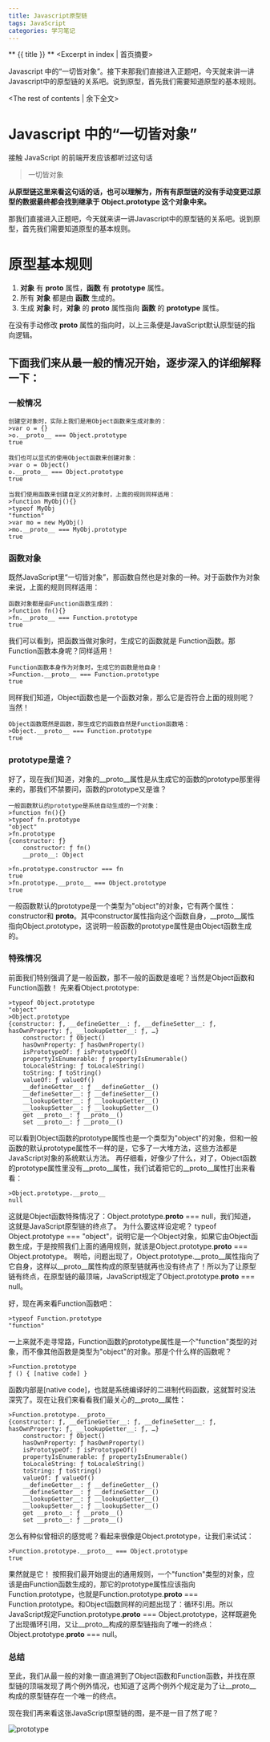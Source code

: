 ```yaml
---
title: Javascript原型链
tags: JavaScript
categories: 学习笔记
---
```


** {{ title }} ** <Excerpt in index | 首页摘要>

Javascript 中的“一切皆对象”。接下来那我们直接进入正题吧，今天就来讲一讲Javascript中的原型链的关系吧。说到原型，首先我们需要知道原型的基本规则。
<!-- more -->
<The rest of contents | 余下全文>

# Javascript 中的“一切皆对象”

接触 JavaScript 的前端开发应该都听过这句话

> 一切皆对象

**从原型链这里来看这句话的话，也可以理解为，所有有原型链的没有手动变更过原型的数据最终都会找到继承于 Object.prototype 这个对象中来。**

那我们直接进入正题吧，今天就来讲一讲Javascript中的原型链的关系吧。说到原型，首先我们需要知道原型的基本规则。

# 原型基本规则
1. **对象** 有 **__proto__** 属性，**函数** 有 **prototype** 属性。
2. 所有 **对象** 都是由 **函数** 生成的。
3. 生成 **对象** 时，**对象** 的 **__proto__** 属性指向 **函数** 的 **prototype** 属性。

在没有手动修改 **__proto__** 属性的指向时，以上三条便是JavaScript默认原型链的指向逻辑。

## 下面我们来从最一般的情况开始，逐步深入的详细解释一下：
###  一般情况
```
创建空对象时，实际上我们是用Object函数来生成对象的：
>var o = {}
>o.__proto__ === Object.prototype
true

我们也可以显式的使用Object函数来创建对象：
>var o = Object()
o.__proto__ === Object.prototype
true

当我们使用函数来创建自定义的对象时，上面的规则同样适用：
>function MyObj(){}
>typeof MyObj
"function"
>var mo = new MyObj()
>mo.__proto__ === MyObj.prototype
true
```
###  函数对象
既然JavaScript里“一切皆对象”，那函数自然也是对象的一种。对于函数作为对象来说，上面的规则同样适用：
```
函数对象都是由Function函数生成的：
>function fn(){}
>fn.__proto__ === Function.prototype
true
```
我们可以看到，把函数当做对象时，生成它的函数就是 Function函数。那Function函数本身呢？同样适用！
```
Function函数本身作为对象时，生成它的函数是他自身！
>Function.__proto__ === Function.prototype
true
```
同样我们知道，Object函数也是一个函数对象，那么它是否符合上面的规则呢？当然！
```
Object函数既然是函数，那生成它的函数自然是Function函数咯：
>Object.__proto__ === Function.prototype
true
```
### prototype是谁？
好了，现在我们知道，对象的__proto__属性是从生成它的函数的prototype那里得来的，那我们不禁要问，函数的prototype又是谁？
```
一般函数默认的prototype是系统自动生成的一个对象：
>function fn(){}
>typeof fn.prototype
"object"
>fn.prototype
{constructor: ƒ}
    constructor: ƒ fn()
    __proto__: Object

>fn.prototype.constructor === fn
true
>fn.prototype.__proto__ === Object.prototype
true
```
一般函数默认的prototype是一个类型为"object"的对象，它有两个属性：constructor和 __proto__。其中constructor属性指向这个函数自身，__proto__属性指向Object.prototype，这说明一般函数的prototype属性是由Object函数生成的。

### 特殊情况
前面我们特别强调了是一般函数，那不一般的函数是谁呢？当然是Object函数和Function函数！
先来看Object.prototype:
```
>typeof Object.prototype
"object"
>Object.prototype
{constructor: ƒ, __defineGetter__: ƒ, __defineSetter__: ƒ, hasOwnProperty: ƒ, __lookupGetter__: ƒ, …}
    constructor: ƒ Object()
    hasOwnProperty: ƒ hasOwnProperty()
    isPrototypeOf: ƒ isPrototypeOf()
    propertyIsEnumerable: ƒ propertyIsEnumerable()
    toLocaleString: ƒ toLocaleString()
    toString: ƒ toString()
    valueOf: ƒ valueOf()
    __defineGetter__: ƒ __defineGetter__()
    __defineSetter__: ƒ __defineSetter__()
    __lookupGetter__: ƒ __lookupGetter__()
    __lookupSetter__: ƒ __lookupSetter__()
    get __proto__: ƒ __proto__()
    set __proto__: ƒ __proto__()
```
可以看到Object函数的prototype属性也是一个类型为"object"的对象，但和一般函数的默认prototype属性不一样的是，它多了一大堆方法，这些方法都是JavaScript对象的系统默认方法。
再仔细看，好像少了什么，对了，Object函数的prototype属性里没有__proto__属性，我们试着把它的__proto__属性打出来看看：
```
>Object.prototype.__proto__
null
```

这就是Object函数特殊情况了：Object.prototype.__proto__ === null，我们知道，这就是JavaScript原型链的终点了。
为什么要这样设定呢？
typeof Object.prototype === "object"，说明它是一个Object对象，如果它由Object函数生成，于是按照我们上面的通用规则，就该是Object.prototype.__proto__ === Object.prototype。
啊哈，问题出现了，Object.prototype.__proto__属性指向了它自身，这样以__proto__属性构成的原型链就再也没有终点了！所以为了让原型链有终点，在原型链的最顶端，JavaScript规定了Object.prototype.__proto__ === null。

好，现在再来看Function函数吧：
```
>typeof Function.prototype
"function"
```
一上来就不走寻常路，Function函数的prototype属性是一个"function"类型的对象，而不像其他函数是类型为"object"的对象。那是个什么样的函数呢？
```
>Function.prototype
ƒ () { [native code] }
```
函数内部是[native code]，也就是系统编译好的二进制代码函数，这就暂时没法深究了。现在让我们来看看我们最关心的__proto__属性：

```
>Function.prototype.__proto__
{constructor: ƒ, __defineGetter__: ƒ, __defineSetter__: ƒ, hasOwnProperty: ƒ, __lookupGetter__: ƒ, …}
    constructor: ƒ Object()
    hasOwnProperty: ƒ hasOwnProperty()
    isPrototypeOf: ƒ isPrototypeOf()
    propertyIsEnumerable: ƒ propertyIsEnumerable()
    toLocaleString: ƒ toLocaleString()
    toString: ƒ toString()
    valueOf: ƒ valueOf()
    __defineGetter__: ƒ __defineGetter__()
    __defineSetter__: ƒ __defineSetter__()
    __lookupGetter__: ƒ __lookupGetter__()
    __lookupSetter__: ƒ __lookupSetter__()
    get __proto__: ƒ __proto__()
    set __proto__: ƒ __proto__()
```
怎么有种似曾相识的感觉呢？看起来很像是Object.prototype，让我们来试试：
```
>Function.prototype.__proto__ === Object.prototype
true
```
果然就是它！
按照我们最开始提出的通用规则，一个"function"类型的对象，应该是由Function函数生成的，那它的prototype属性应该指向Function.prototype，也就是Function.prototype.__proto__ === Function.prototype。和Object函数同样的问题出现了：循环引用。所以JavaScript规定Function.prototype.__proto__ === Object.prototype，这样既避免了出现循环引用，又让__proto__构成的原型链指向了唯一的终点：Object.prototype.__proto__ === null。

### 总结
至此，我们从最一般的对象一直追溯到了Object函数和Function函数，并找在原型链的顶端发现了两个例外情况，也知道了这两个例外个规定是为了让__proto__构成的原型链存在一个唯一的终点。

现在我们再来看这张JavaScript原型链的图，是不是一目了然了呢？

![prototype](https://s3.bmp.ovh/imgs/2021/08/b5f5a7f8d04b3430.webp "原型链")